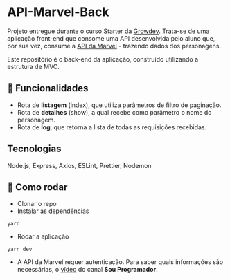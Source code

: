 # API-Marvel-Back

Projeto entregue durante o curso Starter da [Growdev](https://www.growdev.com.br/).
Trata-se de uma aplicação front-end que consome uma API desenvolvida pelo aluno que,
por sua vez, consume a [API da Marvel](https://developer.marvel.com/) - trazendo
dados dos personagens.

Este repositório é o back-end da aplicação, construído utilizando a estrutura de
MVC.

##  :rocket: Funcionalidades

* Rota de **listagem** (index), que utiliza parâmetros de filtro de paginação.
* Rota de **detalhes** (show), a qual recebe como parâmetro o nome do personagem.
* Rota de **log**, que retorna a lista de todas as requisições recebidas.

## Tecnologias

Node.js, Express, Axios, ESLint, Prettier, Nodemon

## :construction_worker: Como rodar

- Clonar o repo
- Instalar as dependências
```
yarn
```
- Rodar a aplicação
```
yarn dev
```
- A API da Marvel requer autenticação. Para saber quais informações são necessárias,
o [vídeo](https://www.youtube.com/watch?v=kHjnnEBVgw4)
do canal **Sou Programador**.
